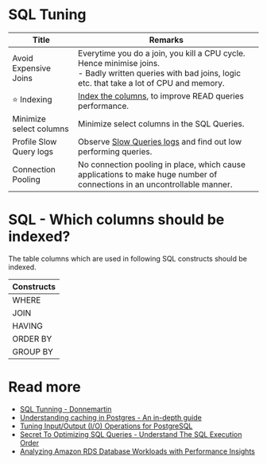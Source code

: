 # SQL Tuning

| Title                   | Remarks                                                                                                                                                        |
|-------------------------|----------------------------------------------------------------------------------------------------------------------------------------------------------------|
| Avoid Expensive Joins   | Everytime you do a join, you kill a CPU cycle. Hence minimise joins.<br/>- Badly written queries with bad joins, logic etc. that take a lot of CPU and memory. |
| :star: Indexing         | [Index the columns](../2_DataStructuresDB/Indexing/Readme.md), to improve READ queries performance.                                                                   |
| Minimize select columns | Minimize select columns in the SQL Queries.                                                                                                                    |
| Profile Slow Query logs | Observe [Slow Queries logs](https://severalnines.com/blog/how-identify-mysql-performance-issues-slow-queries/) and find out low performing queries.            |
| Connection Pooling      | No connection pooling in place, which cause applications to make huge number of connections in an uncontrollable manner.                                       |

# SQL - Which columns should be indexed?

The table columns which are used in following SQL constructs should be indexed.

| Constructs |
|------------|
| WHERE      |
| JOIN       |
| HAVING     |
| ORDER BY   |
| GROUP BY   |

# Read more
- [SQL Tunning - Donnemartin](https://github.com/donnemartin/system-design-primer#sql-tuning)
- [Understanding caching in Postgres - An in-depth guide](https://madusudanan.com/blog/understanding-postgres-caching-in-depth/)
- [Tuning Input/Output (I/O) Operations for PostgreSQL](https://severalnines.com/blog/tuning-io-operations-postgresql/)
- [Secret To Optimizing SQL Queries - Understand The SQL Execution Order](https://www.youtube.com/watch?v=BHwzDmr6d7s)
- [Analyzing Amazon RDS Database Workloads with Performance Insights](https://aws.amazon.com/blogs/database/analyzing-amazon-rds-database-workload-with-performance-insights/)